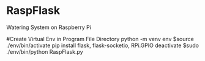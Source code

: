 # RaspFlask
Watering System on Raspberry Pi

#Create Virtual Env in Program File Directory
python -m venv env
$source ./env/bin/activate
pip install flask, flask-socketio, RPi.GPIO
deactivate
$sudo ./env/bin/python RaspFlask.py
